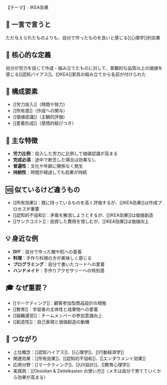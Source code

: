 【テーマ】: IKEA効果

## 📝 一言で言うと
ただ与えられたものよりも、自分で作ったものを良いと感じる[[心理学]]的効果

## 🎯 核心的な定義
自分が労力を投じて作成・組み立てたものに対して、客観的な品質以上の価値を感じる[[認知バイアス]]。[[IKEA]]家具の組み立てから名前が付けられた

## 🔗 構成要素
- [[労力投入]]（時間や努力）
- [[所有感]]（作成への関与）
- [[価値認識]]（主観的評価）
- [[愛着形成]]（感情的結びつき）

## 🌟 主な特徴
- **労力比例**：投入した労力に比例して価値認識が高まる
- **完成必須**：途中で断念した場合は効果なし
- **普遍性**：文化や年齢に関係なく発生
- **持続性**：時間が経過しても効果が持続

## 🆚 似ているけど違うもの
- [[所有効果]]：既に持っているものを高く評価するが、[[IKEA効果]]は作成プロセスが重要
- [[認知的不協和]]：矛盾を解消しようとするが、[[IKEA効果]]は価値創造
- [[サンクコスト]]：投資した費用を惜しむが、[[IKEA効果]]は価値向上

## 💡 身近な例
- **DIY**：自分で作った棚や机への愛着
- **料理**：手作り料理の方が美味しく感じる
- **プログラミング**：自分で書いたコードへの愛着
- **ハンドメイド**：手作りアクセサリーへの特別感

## 🎓 なぜ重要？
- [[マーケティング]]：顧客参加型商品設計の根拠
- [[教育]]：学習者の主体性と成果物への愛着
- [[組織運営]]：チームメンバーの参加意識向上
- [[創造性]]：自己表現と価値創造の動機

## 🔄 つながり
- 上位概念：[[認知バイアス]]、[[心理学]]、[[行動経済学]]
- 関連効果：[[所有効果]]、[[認知的不協和]]、[[エンダウメント効果]]
- 応用分野：[[マーケティング]]、[[UX設計]]、[[教育心理学]]
- 実践例：[[Obsidian & Zettelkasten の使い方]]（メモは自分で育てていくから効果が高まる）